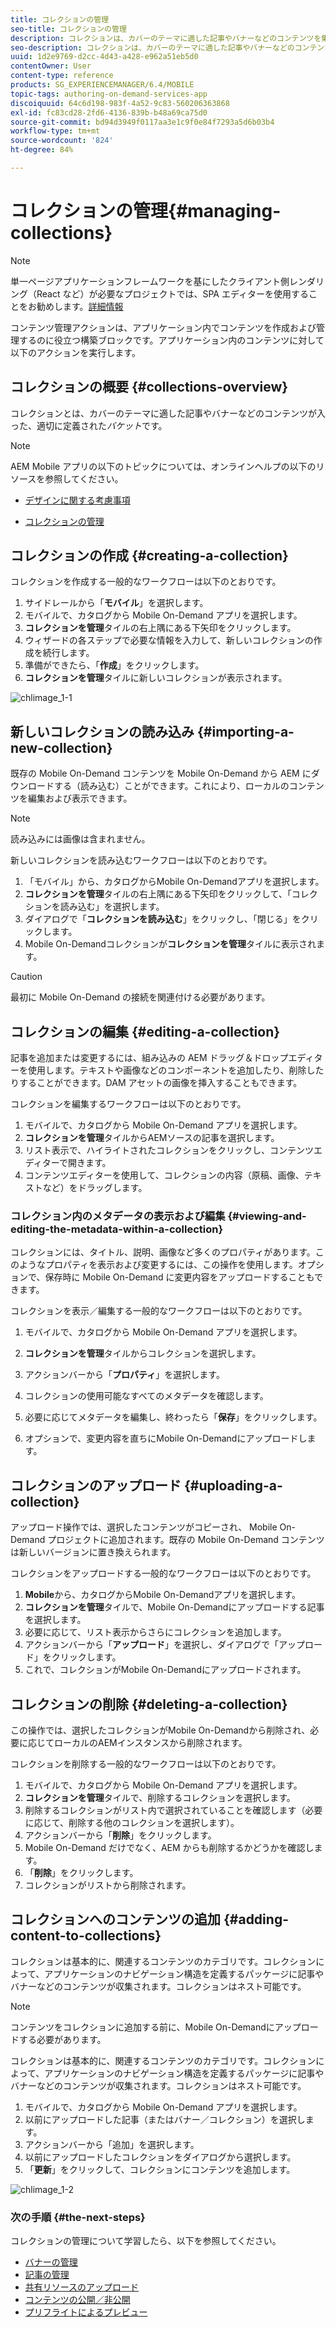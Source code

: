 ```yaml
---
title: コレクションの管理
seo-title: コレクションの管理
description: コレクションは、カバーのテーマに適した記事やバナーなどのコンテンツを集めた、適切に定義されたグループです。このページでは、この機能について詳しく見ていきます。
seo-description: コレクションは、カバーのテーマに適した記事やバナーなどのコンテンツを集めた、適切に定義されたグループです。このページでは、この機能について詳しく見ていきます。
uuid: 1d2e9769-d2cc-4d43-a428-e962a51eb5d0
contentOwner: User
content-type: reference
products: SG_EXPERIENCEMANAGER/6.4/MOBILE
topic-tags: authoring-on-demand-services-app
discoiquuid: 64c6d198-983f-4a52-9c83-560206363868
exl-id: fc83cd28-2fd6-4136-839b-b48a69ca75d0
source-git-commit: bd94d3949f0117aa3e1c9f0e84f7293a5d6b03b4
workflow-type: tm+mt
source-wordcount: '824'
ht-degree: 84%

---
```


# コレクションの管理{#managing-collections}

>[!NOTE]
>
>単一ページアプリケーションフレームワークを基にしたクライアント側レンダリング（React など）が必要なプロジェクトでは、SPA エディターを使用することをお勧めします。[詳細情報](/help/sites-developing/spa-overview.md)

コンテンツ管理アクションは、アプリケーション内でコンテンツを作成および管理するのに役立つ構築ブロックです。アプリケーション内のコンテンツに対して以下のアクションを実行します。

## コレクションの概要  {#collections-overview}

コレクションとは、カバーのテーマに適した記事やバナーなどのコンテンツが入った、適切に定義された&#x200B;*バケット*&#x200B;です。

>[!NOTE]
>
>AEM Mobile アプリの以下のトピックについては、オンラインヘルプの以下のリソースを参照してください。
>
>* [デザインに関する考慮事項](https://helpx.adobe.com/jp/digital-publishing-solution/help/design-app.html)
   >
   >
* [コレクションの管理](https://helpx.adobe.com/jp/digital-publishing-solution/help/creating-collections.html)

>



## コレクションの作成 {#creating-a-collection}

コレクションを作成する一般的なワークフローは以下のとおりです。

1. サイドレールから「**モバイル**」を選択します。
1. モバイルで、カタログから Mobile On-Demand アプリを選択します。
1. **コレクションを管理**&#x200B;タイルの右上隅にある下矢印をクリックします。
1. ウィザードの各ステップで必要な情報を入力して、新しいコレクションの作成を続行します。
1. 準備ができたら、「**作成**」をクリックします。
1. **コレクションを管理**&#x200B;タイルに新しいコレクションが表示されます。

![chlimage_1-1](assets/chlimage_1-1.gif)

## 新しいコレクションの読み込み {#importing-a-new-collection}

既存の Mobile On-Demand コンテンツを Mobile On-Demand から AEM にダウンロードする（読み込む）ことができます。これにより、ローカルのコンテンツを編集および表示できます。

>[!NOTE]
>
>読み込みには画像は含まれません。

新しいコレクションを読み込むワークフローは以下のとおりです。

1. 「モバイル」から、カタログからMobile On-Demandアプリを選択します。
1. **コレクションを管理**&#x200B;タイルの右上隅にある下矢印をクリックして、「コレクションを読み込む」を選択します。
1. ダイアログで「**コレクションを読み込む**」をクリックし、「閉じる」をクリックします。
1. Mobile On-Demandコレクションが&#x200B;**コレクションを管理**&#x200B;タイルに表示されます。

>[!CAUTION]
>
>最初に Mobile On-Demand の接続を関連付ける必要があります。

## コレクションの編集  {#editing-a-collection}

記事を追加または変更するには、組み込みの AEM ドラッグ＆ドロップエディターを使用します。テキストや画像などのコンポーネントを追加したり、削除したりすることができます。DAM アセットの画像を挿入することもできます。

コレクションを編集するワークフローは以下のとおりです。

1. モバイルで、カタログから Mobile On-Demand アプリを選択します。
1. **コレクションを管理**&#x200B;タイルからAEMソースの記事を選択します。
1. リスト表示で、ハイライトされたコレクションをクリックし、コンテンツエディターで開きます。
1. コンテンツエディターを使用して、コレクションの内容（原稿、画像、テキストなど）をドラッグします。

### コレクション内のメタデータの表示および編集  {#viewing-and-editing-the-metadata-within-a-collection}

コレクションには、タイトル、説明、画像など多くのプロパティがあります。このようなプロパティを表示および変更するには、この操作を使用します。オプションで、保存時に Mobile On-Demand に変更内容をアップロードすることもできます。

コレクションを表示／編集する一般的なワークフローは以下のとおりです。

1. モバイルで、カタログから Mobile On-Demand アプリを選択します。
1. **コレクションを管理**&#x200B;タイルからコレクションを選択します。

1. アクションバーから「**プロパティ**」を選択します。
1. コレクションの使用可能なすべてのメタデータを確認します。
1. 必要に応じてメタデータを編集し、終わったら「**保存**」をクリックします。
1. オプションで、変更内容を直ちにMobile On-Demandにアップロードします。

## コレクションのアップロード {#uploading-a-collection}

アップロード操作では、選択したコンテンツがコピーされ、 Mobile On-Demand プロジェクトに追加されます。既存の Mobile On-Demand コンテンツは新しいバージョンに置き換えられます。

コレクションをアップロードする一般的なワークフローは以下のとおりです。

1. **Mobile**&#x200B;から、カタログからMobile On-Demandアプリを選択します。
1. **コレクションを管理**&#x200B;タイルで、Mobile On-Demandにアップロードする記事を選択します。
1. 必要に応じて、リスト表示からさらにコレクションを追加します。
1. アクションバーから「**アップロード**」を選択し、ダイアログで「アップロード」をクリックします。
1. これで、コレクションがMobile On-Demandにアップロードされます。

## コレクションの削除 {#deleting-a-collection}

この操作では、選択したコレクションがMobile On-Demandから削除され、必要に応じてローカルのAEMインスタンスから削除されます。

コレクションを削除する一般的なワークフローは以下のとおりです。

1. モバイルで、カタログから Mobile On-Demand アプリを選択します。
1. **コレクションを管理**&#x200B;タイルで、削除するコレクションを選択します。
1. 削除するコレクションがリスト内で選択されていることを確認します（必要に応じて、削除する他のコレクションを選択します）。
1. アクションバーから「**削除**」をクリックします。
1.  Mobile On-Demand だけでなく、AEM からも削除するかどうかを確認します。
1. 「**削除**」をクリックします。
1. コレクションがリストから削除されます。

## コレクションへのコンテンツの追加  {#adding-content-to-collections}

コレクションは基本的に、関連するコンテンツのカテゴリです。コレクションによって、アプリケーションのナビゲーション構造を定義するパッケージに記事やバナーなどのコンテンツが収集されます。コレクションはネスト可能です。

>[!NOTE]
>
>コンテンツをコレクションに追加する前に、Mobile On-Demandにアップロードする必要があります。

コレクションは基本的に、関連するコンテンツのカテゴリです。コレクションによって、アプリケーションのナビゲーション構造を定義するパッケージに記事やバナーなどのコンテンツが収集されます。コレクションはネスト可能です。

1. モバイルで、カタログから Mobile On-Demand アプリを選択します。
1. 以前にアップロードした記事（またはバナー／コレクション）を選択します。
1. アクションバーから「追加」を選択します。
1. 以前にアップロードしたコレクションをダイアログから選択します。
1. 「**更新**」をクリックして、コレクションにコンテンツを追加します。

![chlimage_1-2](assets/chlimage_1-2.gif)

### 次の手順 {#the-next-steps}

コレクションの管理について学習したら、以下を参照してください。

* [バナーの管理](/help/mobile/mobile-on-demand-managing-banners.md)
* [記事の管理](/help/mobile/mobile-on-demand-managing-articles.md)
* [共有リソースのアップロード](/help/mobile/mobile-on-demand-shared-resources.md)
* [コンテンツの公開／非公開](/help/mobile/mobile-on-demand-publishing-unpublishing.md)
* [プリフライトによるプレビュー](/help/mobile/aem-mobile-manage-ondemand-services.md)
